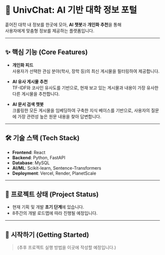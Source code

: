# 🤖 UnivChat: AI 기반 대학 정보 포털

흩어진 대학 내 정보를 한곳에 모아, **AI 챗봇**과 **개인화 추천**을 통해  
사용자에게 맞춤형 정보를 제공하는 플랫폼입니다.

---

## ✨ 핵심 기능 (Core Features)

- **개인화 피드**  
  사용자가 선택한 관심 분야(학사, 장학 등)의 최신 게시물을 필터링하여 제공합니다.  

- **AI 유사 게시물 추천**  
  TF-IDF와 코사인 유사도를 기반으로, 현재 보고 있는 게시물과 내용이 가장 유사한 다른 게시물을 추천합니다.  

- **AI 문서 검색 챗봇**  
  크롤링한 모든 게시물을 임베딩하여 구축한 지식 베이스를 기반으로, 사용자의 질문에 가장 관련성 높은 원문 내용을 찾아 답변합니다.  

---

## 🛠️ 기술 스택 (Tech Stack)

- **Frontend**: React  
- **Backend**: Python, FastAPI  
- **Database**: MySQL  
- **AI/ML**: Scikit-learn, Sentence-Transformers  
- **Deployment**: Vercel, Render, PlanetScale  

---

## 🚀 프로젝트 상태 (Project Status)

- 현재 기획 및 개발 **초기 단계**에 있습니다.  
- 8주간의 개발 로드맵에 따라 진행될 예정입니다.  

---

## 🏁 시작하기 (Getting Started)

> (추후 프로젝트 실행 방법을 이곳에 작성할 예정입니다.)
